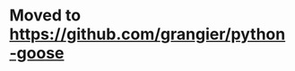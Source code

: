 Moved to https://github.com/grangier/python-goose
=================================================
